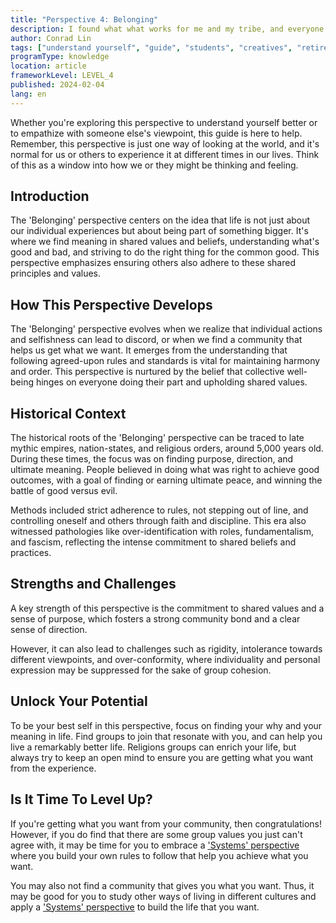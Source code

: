 ```yaml
---
title: "Perspective 4: Belonging"
description: I found what what works for me and my tribe, and everyone should do it too.
author: Conrad Lin
tags: ["understand yourself", "guide", "students", "creatives", "retirees"]
programType: knowledge
location: article
frameworkLevel: LEVEL_4
published: 2024-02-04
lang: en
---
```


<InfoBanner shouldCenter emoji=":bulb:">
  Whether you're exploring this perspective to understand yourself better or to empathize with someone else's viewpoint, this guide is here to help. Remember, this perspective is just one way of looking at the world, and it's normal for us or others to experience it at different times in our lives. Think of this as a window into how we or they might be thinking and feeling.
</InfoBanner>

## Introduction

The 'Belonging' perspective centers on the idea that life is not just about our individual experiences but about being part of something bigger. It's where we find meaning in shared values and beliefs, understanding what's good and bad, and striving to do the right thing for the common good. This perspective emphasizes ensuring others also adhere to these shared principles and values.

## How This Perspective Develops

The 'Belonging' perspective evolves when we realize that individual actions and selfishness can lead to discord, or when we find a community that helps us get what we want. It emerges from the understanding that following agreed-upon rules and standards is vital for maintaining harmony and order. This perspective is nurtured by the belief that collective well-being hinges on everyone doing their part and upholding shared values.

## Historical Context

The historical roots of the 'Belonging' perspective can be traced to late mythic empires, nation-states, and religious orders, around 5,000 years old. During these times, the focus was on finding purpose, direction, and ultimate meaning. People believed in doing what was right to achieve good outcomes, with a goal of finding or earning ultimate peace, and winning the battle of good versus evil.

Methods included strict adherence to rules, not stepping out of line, and controlling oneself and others through faith and discipline. This era also witnessed pathologies like over-identification with roles, fundamentalism, and fascism, reflecting the intense commitment to shared beliefs and practices.

## Strengths and Challenges

A key strength of this perspective is the commitment to shared values and a sense of purpose, which fosters a strong community bond and a clear sense of direction.

However, it can also lead to challenges such as rigidity, intolerance towards different viewpoints, and over-conformity, where individuality and personal expression may be suppressed for the sake of group cohesion.

## Unlock Your Potential

To be your best self in this perspective, focus on finding your why and your meaning in life. Find groups to join that resonate with you, and can help you live a remarkably better life. Religions groups can enrich your life, but always try to keep an open mind to ensure you are getting what you want from the experience.

## Is It Time To Level Up?

If you're getting what you want from your community, then congratulations! However, if you do find that there are some group values you just can't agree with, it may be time for you to embrace a ['Systems' perspective](/unlock-your-potential/programs/guide-5) where you build your own rules to follow that help you achieve what you want.

You may also not find a community that gives you what you want. Thus, it may be good for you to study other ways of living in different cultures and apply a ['Systems' perspective](/unlock-your-potential/programs/guide-5) to build the life that you want.